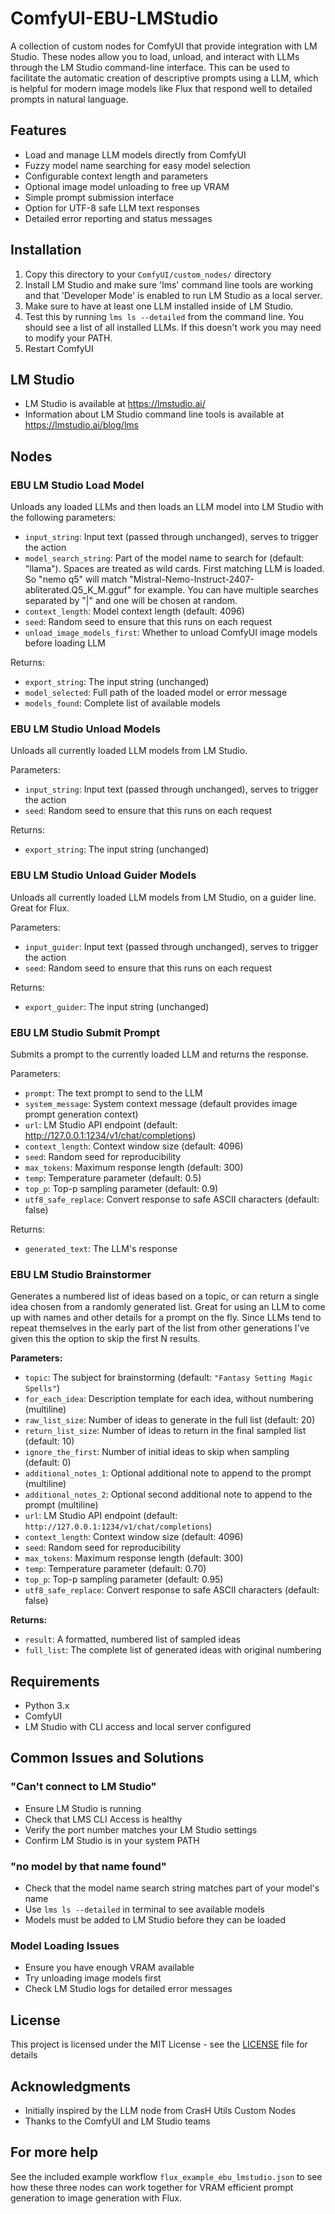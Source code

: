 # ComfyUI-EBU-LMStudio

A collection of custom nodes for ComfyUI that provide integration with LM Studio. These nodes allow you to load, unload, and interact with LLMs through the LM Studio command-line interface. This can be used to facilitate the automatic creation of descriptive prompts using a LLM, which is helpful for modern image models like Flux that respond well to detailed prompts in natural language.

## Features

- Load and manage LLM models directly from ComfyUI
- Fuzzy model name searching for easy model selection
- Configurable context length and parameters
- Optional image model unloading to free up VRAM
- Simple prompt submission interface
- Option for UTF-8 safe LLM text responses
- Detailed error reporting and status messages

## Installation

1. Copy this directory to your `ComfyUI/custom_nodes/` directory
2. Install LM Studio and make sure 'lms' command line tools are working and that 'Developer Mode' is enabled to run LM Studio as a local server.
3. Make sure to have at least one LLM installed inside of LM Studio.
4. Test this by running `lms ls --detailed` from the command line. You should see a list of all installed LLMs. If this doesn't work you may need to modify your PATH.
5. Restart ComfyUI

## LM Studio
- LM Studio is available at https://lmstudio.ai/
- Information about LM Studio command line tools is available at https://lmstudio.ai/blog/lms

## Nodes

### EBU LM Studio Load Model

Unloads any loaded LLMs and then loads an LLM model into LM Studio with the following parameters:

- `input_string`: Input text (passed through unchanged), serves to trigger the action
- `model_search_string`: Part of the model name to search for (default: "llama"). Spaces are treated as wild cards. First matching LLM is loaded. So "nemo q5" will match "Mistral-Nemo-Instruct-2407-abliterated.Q5_K_M.gguf" for example. You can have multiple searches separated by "|" and one will be chosen at random.
- `context_length`: Model context length (default: 4096)
- `seed`: Random seed to ensure that this runs on each request
- `unload_image_models_first`: Whether to unload ComfyUI image models before loading LLM

Returns:
- `export_string`: The input string (unchanged)
- `model_selected`: Full path of the loaded model or error message
- `models_found`: Complete list of available models

### EBU LM Studio Unload Models

Unloads all currently loaded LLM models from LM Studio.

Parameters:
- `input_string`: Input text (passed through unchanged), serves to trigger the action
- `seed`: Random seed to ensure that this runs on each request

Returns:
- `export_string`: The input string (unchanged)

### EBU LM Studio Unload Guider Models

Unloads all currently loaded LLM models from LM Studio, on a guider line. Great for Flux.

Parameters:
- `input_guider`: Input text (passed through unchanged), serves to trigger the action
- `seed`: Random seed to ensure that this runs on each request

Returns:
- `export_guider`: The input string (unchanged)


### EBU LM Studio Submit Prompt

Submits a prompt to the currently loaded LLM and returns the response.

Parameters:
- `prompt`: The text prompt to send to the LLM
- `system_message`: System context message (default provides image prompt generation context)
- `url`: LM Studio API endpoint (default: http://127.0.0.1:1234/v1/chat/completions)
- `context_length`: Context window size (default: 4096)
- `seed`: Random seed for reproducibility
- `max_tokens`: Maximum response length (default: 300)
- `temp`: Temperature parameter (default: 0.5)
- `top_p`: Top-p sampling parameter (default: 0.9)
- `utf8_safe_replace`: Convert response to safe ASCII characters (default: false)

Returns:
- `generated_text`: The LLM's response

### EBU LM Studio Brainstormer

Generates a numbered list of ideas based on a topic, or can return a single idea chosen from a randomly generated list. Great for using an LLM to come up with names and other details for a prompt on the fly. Since LLMs tend to repeat themselves in the early part of the list from other generations I've given this the option to skip the first N results.

**Parameters:**  
- `topic`: The subject for brainstorming (default: `"Fantasy Setting Magic Spells"`)  
- `for_each_idea`: Description template for each idea, without numbering (multiline)  
- `raw_list_size`: Number of ideas to generate in the full list (default: 20)  
- `return_list_size`: Number of ideas to return in the final sampled list (default: 10)  
- `ignore_the_first`: Number of initial ideas to skip when sampling (default: 0)  
- `additional_notes_1`: Optional additional note to append to the prompt (multiline)  
- `additional_notes_2`: Optional second additional note to append to the prompt (multiline)  
- `url`: LM Studio API endpoint (default: `http://127.0.0.1:1234/v1/chat/completions`)  
- `context_length`: Context window size (default: 4096)  
- `seed`: Random seed for reproducibility  
- `max_tokens`: Maximum response length (default: 300)  
- `temp`: Temperature parameter (default: 0.70)  
- `top_p`: Top-p sampling parameter (default: 0.95)  
- `utf8_safe_replace`: Convert response to safe ASCII characters (default: false)  

**Returns:**  
- `result`: A formatted, numbered list of sampled ideas  
- `full_list`: The complete list of generated ideas with original numbering  

## Requirements

- Python 3.x
- ComfyUI
- LM Studio with CLI access and local server configured

## Common Issues and Solutions

### "Can't connect to LM Studio"
- Ensure LM Studio is running
- Check that LMS CLI Access is healthy
- Verify the port number matches your LM Studio settings
- Confirm LM Studio is in your system PATH

### "no model by that name found"
- Check that the model name search string matches part of your model's name
- Use `lms ls --detailed` in terminal to see available models
- Models must be added to LM Studio before they can be loaded

### Model Loading Issues
- Ensure you have enough VRAM available
- Try unloading image models first
- Check LM Studio logs for detailed error messages

## License

This project is licensed under the MIT License - see the [LICENSE](LICENSE) file for details

## Acknowledgments

- Initially inspired by the LLM node from CrasH Utils Custom Nodes
- Thanks to the ComfyUI and LM Studio teams

## For more help

See the included example workflow `flux_example_ebu_lmstudio.json` to see how these three nodes can work together for VRAM efficient prompt generation to image generation with Flux.
